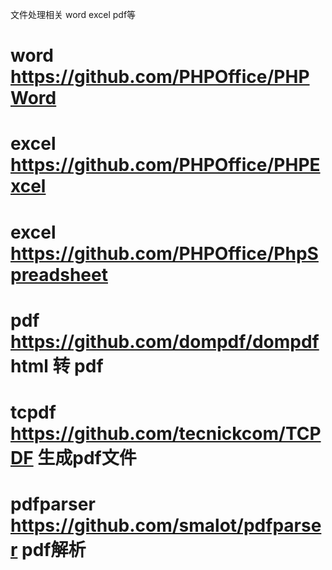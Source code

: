 文件处理相关 word excel pdf等

#  word       https://github.com/PHPOffice/PHPWord
#  excel      https://github.com/PHPOffice/PHPExcel   
#  excel      https://github.com/PHPOffice/PhpSpreadsheet
#  pdf        https://github.com/dompdf/dompdf    html 转 pdf
#  tcpdf      https://github.com/tecnickcom/TCPDF  生成pdf文件
#  pdfparser  https://github.com/smalot/pdfparser   pdf解析


